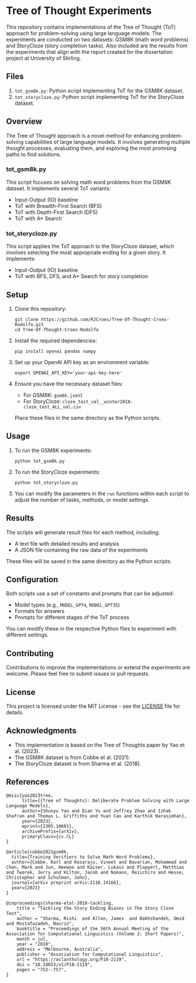 # Tree of Thought Experiments

This repository contains implementations of the Tree of Thought (ToT) approach for problem-solving using large language models. The experiments are conducted on two datasets: GSM8K (math word problems) and StoryCloze (story completion tasks). Also included are the results from the experiments that align with the report created for the dissertation project at University of Stirling.

## Files

1. `tot_gsm8k.py`: Python script implementing ToT for the GSM8K dataset.
2. `tot_storycloze.py`: Python script implementing ToT for the StoryCloze dataset.

## Overview

The Tree of Thought approach is a novel method for enhancing problem-solving capabilities of large language models. It involves generating multiple thought processes, evaluating them, and exploring the most promising paths to find solutions.

### tot_gsm8k.py

This script focuses on solving math word problems from the GSM8K dataset. It implements several ToT variants:

- Input-Output (IO) baseline
- ToT with Breadth-First Search (BFS)
- ToT with Depth-First Search (DFS)
- ToT with A* Search

### tot_storycloze.py

This script applies the ToT approach to the StoryCloze dataset, which involves selecting the most appropriate ending for a given story. It implements:

- Input-Output (IO) baseline
- ToT with BFS, DFS, and A* Search for story completion

## Setup

1. Clone this repository:
   ```
   git clone https://github.com/RJCroes/Tree-Of-Thought-Croes-Rodolfo.git
   cd Tree-Of-Thought-Croes-Rodolfo
   ```

2. Install the required dependencies:
   ```
   pip install openai pandas numpy
   ```

3. Set up your OpenAI API key as an environment variable:
   ```
   export OPENAI_API_KEY='your-api-key-here'
   ```

4. Ensure you have the necessary dataset files:
   - For GSM8K: `gsm8k.jsonl`
   - For StoryCloze: `cloze_test_val__winter2018-cloze_test_ALL_val.csv`

   Place these files in the same directory as the Python scripts.

## Usage

1. To run the GSM8K experiments:
   ```
   python tot_gsm8k.py
   ```

2. To run the StoryCloze experiments:
   ```
   python tot_storycloze.py
   ```

3. You can modify the parameters in the `run` functions within each script to adjust the number of tasks, methods, or model settings.

## Results

The scripts will generate result files for each method, including:
- A text file with detailed results and analysis
- A JSON file containing the raw data of the experiments

These files will be saved in the same directory as the Python scripts.

## Configuration

Both scripts use a set of constants and prompts that can be adjusted:

- Model types (e.g., `MODEL_GPT4`, `MODEL_GPT35`)
- Formats for answers
- Prompts for different stages of the ToT process

You can modify these in the respective Python files to experiment with different settings.

## Contributing

Contributions to improve the implementations or extend the experiments are welcome. Please feel free to submit issues or pull requests.

## License

This project is licensed under the MIT License - see the [LICENSE](LICENSE) file for details.

## Acknowledgments

- This implementation is based on the Tree of Thoughts paper by Yao et al. (2023).
- The GSM8K dataset is from Cobbe et al. (2021).
- The StoryCloze dataset is from Sharma et al. (2018).

## References

```
@misc{yao2023tree,
      title={{Tree of Thoughts}: Deliberate Problem Solving with Large Language Models},
      author={Shunyu Yao and Dian Yu and Jeffrey Zhao and Izhak Shafran and Thomas L. Griffiths and Yuan Cao and Karthik Narasimhan},
      year={2023},
      eprint={2305.10601},
      archivePrefix={arXiv},
      primaryClass={cs.CL}
}

@article{cobbe2021gsm8k,
  title={Training Verifiers to Solve Math Word Problems},
  author={Cobbe, Karl and Kosaraju, Vineet and Bavarian, Mohammad and Chen, Mark and Jun, Heewoo and Kaiser, Lukasz and Plappert, Matthias and Tworek, Jerry and Hilton, Jacob and Nakano, Reiichiro and Hesse, Christopher and Schulman, John},
  journal={arXiv preprint arXiv:2110.14168},
  year={2021}
}

@inproceedings{sharma-etal-2018-tackling,
    title = "Tackling the Story Ending Biases in The Story Cloze Test",
    author = "Sharma, Rishi  and Allen, James  and Bakhshandeh, Omid  and Mostafazadeh, Nasrin",
    booktitle = "Proceedings of the 56th Annual Meeting of the Association for Computational Linguistics (Volume 2: Short Papers)",
    month = jul,
    year = "2018",
    address = "Melbourne, Australia",
    publisher = "Association for Computational Linguistics",
    url = "https://aclanthology.org/P18-2119",
    doi = "10.18653/v1/P18-2119",
    pages = "752--757",
}
```
